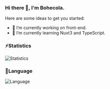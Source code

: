 ### Hi there 👋, I'm Bohecola.

Here are some ideas to get you started:

- 🔭 I’m currently working on front-end.
- 🌱 I’m currently learning Nuxt3 and TypeScript.

### ⚡Statistics
![Statistics](https://github-readme-stats.vercel.app/api?username=bohecola)

### 🌱Language
![Language](https://github-readme-stats.vercel.app/api/top-langs/?username=bohecola&layout=compact)